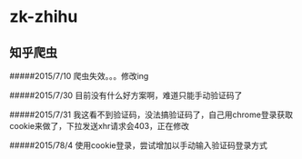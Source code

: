 # zk-zhihu
知乎爬虫
---------------
#####2015/7/10 爬虫失效。。。修改ing

#####2015/7/30 目前没有什么好方案啊，难道只能手动验证码了

#####2015/7/31 我这看不到验证码，没法搞验证码了，自己用chrome登录获取cookie来做了，下拉发送xhr请求会403，正在修改

#####2015/78/4 使用cookie登录，尝试增加以手动输入验证码登录方式
